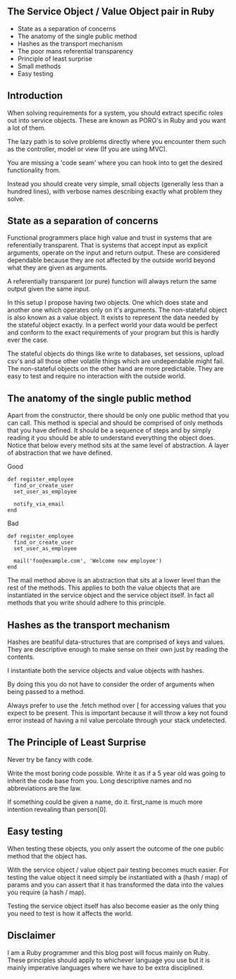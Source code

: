 The Service Object / Value Object pair in Ruby
-----------------------------------------------

  - State as a separation of concerns
  - The anatomy of the single public method
  - Hashes as the transport mechanism
  - The poor mans referential transparency
  - Principle of least surprise
  - Small methods
  - Easy testing

Introduction
-------------
  When solving requirements for a system, you should extract specific roles out into service objects.
  These are known as PORO's in Ruby and you want a lot of them.

  The lazy path is to solve problems directly where you encounter them such as the controller, model or view (If you are using MVC).

  You are missing a 'code seam' where you can hook into to get the desired functionality from.

  Instead you should create very simple, small objects (generally less than a hundred lines), with verbose names describing exactly what problem
  they solve.

State as a separation of concerns
---------------------------------
  Functional programmers place high value and trust in systems that are referentially transparent.
  That is systems that accept input as explicit arguments, operate on the input and return output.
  These are considered dependable because they are not affected by the outside world beyond what they are given as arguments.

  A referentially transparent (or pure) function will always return the same output given the same input.

  In this setup I propose having two objects.  One which does state and another one which operates only on it's arguments.
  The non-stateful object is also known as a value object.  It exists to represent the data needed by the stateful object exactly.
  In a perfect world your data would be perfect and conform to the exact requirements of your program but this is hardly ever the case.

  The stateful objects do things like write to databases, set sessions, upload csv's and all those other volatile things which are undependable might fail.
  The non-stateful objects on the other hand are more predictable.
  They are easy to test and require no interaction with the outside world.

The anatomy of the single public method
----------------------------------------
  Apart from the constructor, there should be only one public method that you can call.
  This method is special and should be comprised of only methods that you have defined.
  It should be a sequence of steps and by simply reading it you should be able to understand everything the object does.
  Notice that below every method sits at the same level of abstraction.  A layer of abstraction that we have defined.

  Good

    def register_employee
      find_or_create_user
      set_user_as_employee

      notify_via_email
    end

  Bad

    def register_employee
      find_or_create_user
      set_user_as_employee

      mail('foo@example.com', 'Welcome new employee')
    end

  The mail method above is an abstraction that sits at a lower level than the rest of the methods.
  This applies to both the value objects that are instantiated in the service object and the service object itself.
  In fact all methods that you write should adhere to this principle.

Hashes as the transport mechanism
----------------------------------
  Hashes are beatiful data-structures that are comprised of keys and values.
  They are descriptive enough to make sense on their own just by reading the contents.

  I instantiate both the service objects and value objects with hashes.

  By doing this you do not have to consider the order of arguments when being passed to a method.

  Always prefer to use the .fetch method over [ for accessing values that you expect to be present.
  This is important because it will throw a key not found error instead of having a nil value percolate through your stack undetected.

The Principle of Least Surprise
--------------------------------
  Never try be fancy with code.

  Write the most boring code possible.  Write it as if a 5 year old was going to inherit the code base from you.
  Long descriptive names and no abbreviations are the law.

  If something could be given a name, do it.  first_name is much more intention revealing than person[0].

Easy testing
-------------
  When testing these objects, you only assert the outcome of the one public method that the object has.

  With the service object / value object pair testing becomes much easier.
  For testing the value object it need simply be instantiated with a (hash / map) of params and you can assert that it has transformed the data into
  the values you require (a hash / map).

  Testing the service object itself has also become easier as the only thing you need to test is how it affects the world.

Disclaimer
-----------
  I am a Ruby programmer and this blog post will focus mainly on Ruby.
  These principles should apply to whichever language you use but it is mainly imperative languages where we have to be extra disciplined.
